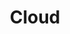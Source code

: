---
title: Cloud
description:
image:

# Badge style
style:
    background: "#2a9d8f"
    color: "#fff"
---